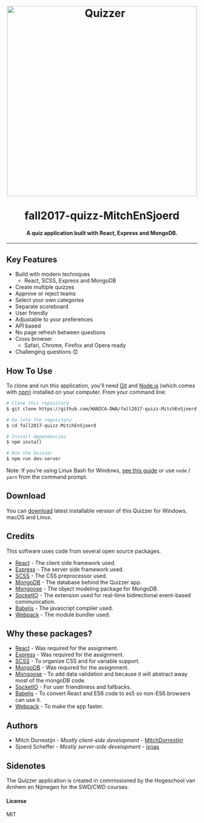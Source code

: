 <h1 align="center">
  <br>
  <img src="https://github.com/HANICA-DWA/fall2017-quizz-MitchEnSjoerd/blob/master/quizzerLogo.png?raw=true" alt="Quizzer" width="500">
  <br><br>
  fall2017-quizz-MitchEnSjoerd
  <br>
</h1>

<h4 align="center">A quiz application built with React, Express and MongoDB.</h4>

---

## Key Features

* Build with modern techniques
  - React, SCSS, Express and MongoDB
* Create multiple quizzes
* Approve or reject teams
* Select your own categories
* Separate scoreboard
* User friendly
* Adjustable to your preferences
* API based
* No page refresh between questions
* Cross browser
  - Safari, Chrome, Firefox and Opera ready
* Challenging questions :blush:


## How To Use

To clone and run this application, you'll need [Git](https://git-scm.com) and [Node.js](https://nodejs.org/en/download/) (which comes with [npm](http://npmjs.com)) installed on your computer. From your command line:

```bash
# Clone this repository
$ git clone https://github.com/HANICA-DWA/fall2017-quizz-MitchEnSjoerd.git

# Go into the repository
$ cd fall2017-quizz-MitchEnSjoerd

# Install dependencies
$ npm install

# Run the Quizzer
$ npm run dev-server
```

Note: If you're using Linux Bash for Windows, [see this guide](https://www.howtogeek.com/261575/how-to-run-graphical-linux-desktop-applications-from-windows-10s-bash-shell/) or use `node` / `yarn` from the command prompt.


## Download

You can [download](https://github.com/HANICA-DWA/fall2017-quizz-MitchEnSjoerd/releases) latest installable version of this Quizzer for Windows, macOS and Linux.

## Credits

This software uses code from several open source packages.
- [React](https://reactjs.org/) - The client side framework used.
- [Express](https://expressjs.com/) - The server side framework used.
- [SCSS](http://sass-lang.com/) - The CSS preprocessor used.
- [MongoDB](https://www.mongodb.com/) - The database behind the Quizzer app.
- [Mongoose](http://mongoosejs.com/) - The object modeling package for MongoDB.
- [SocketIO](https://socket.io/) - The extension used for real-time bidirectional event-based communication.
- [Babeljs](https://babeljs.io/) - The javascript compiler used.
- [Webpack](https://webpack.js.org/) - The module bundler used.



## Why these packages?

- [React](https://reactjs.org/) - Was required for the assignment.
- [Express](https://expressjs.com/) - Was required for the assignment.
- [SCSS](http://sass-lang.com/) - To organize CSS and for variable support.
- [MongoDB](https://www.mongodb.com/) - Was required for the assignment.
- [Mongoose](http://mongoosejs.com/) - To add data validation and because it will abstract away most of the mongoDB code.
- [SocketIO](https://socket.io/) - For user friendliness and fallbacks.
- [Babeljs](https://babeljs.io/) - To convert React and ES6 code to es5 so non-ES6 browsers can use it.
- [Webpack](https://webpack.js.org/) - To make the app faster.

## Authors

* Mitch Dorrestijn - *Mostly client-side development* - [MitchDorrestijn](https://github.com/MitchDorrestijn)
* Sjoerd Scheffer - *Mostly server-side development* - [ixnas](https://github.com/ixnas)

## Sidenotes
The Quizzer application is created in commissioned by the Hogeschool van Arnhem en Nijmegen for the SWD/CWD courses.


#### License

MIT

